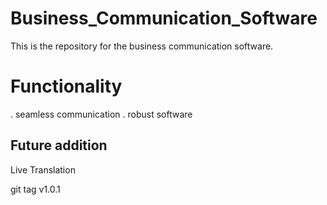 # Business_Communication_Software

This is the repository for the business communication software.

# Functionality
. seamless communication 
. robust software

## Future addition 
Live Translation

git tag v1.0.1

